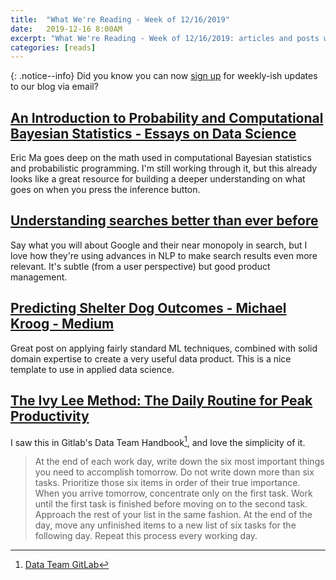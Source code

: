 ```yaml
---
title:  "What We're Reading - Week of 12/16/2019"
date:   2019-12-16 8:00AM
excerpt: "What We're Reading - Week of 12/16/2019: articles and posts we enjoyed "
categories: [reads]
---
```


{: .notice--info}
Did you know you can now [sign up](/signup) for weekly-ish updates to our blog via email?

## [An Introduction to Probability and Computational Bayesian Statistics - Essays on Data Science](https://ericmjl.github.io/essays-on-data-science/machine-learning/computational-bayesian-stats/)
Eric Ma goes deep on the math used in computational Bayesian statistics and probabilistic programming. I'm still working through it, but this already looks like a great resource for building a deeper understanding on what goes on when you press the inference button. 

## [Understanding searches better than ever before](https://www.blog.google/products/search/search-language-understanding-bert)
Say what you will about Google and their near monopoly in search, but I love how they're using advances in NLP to make search results even more relevant. It's subtle (from a user perspective) but good product management.

## [Predicting Shelter Dog Outcomes - Michael Kroog - Medium](https://medium.com/@michaelkroog/predicting-shelter-dog-outcomes-db014269004f)
Great post on applying fairly standard ML techniques, combined with solid domain expertise to create a very useful data product. This is a nice template to use in applied data science.

## [The Ivy Lee Method: The Daily Routine for Peak Productivity](https://jamesclear.com/ivy-lee)
I saw this in Gitlab's Data Team Handbook[^gitlab-handbook], and love the simplicity of it.
> At the end of each work day, write down the six most important things you need to accomplish tomorrow. Do not write down more than six tasks.
Prioritize those six items in order of their true importance.
When you arrive tomorrow, concentrate only on the first task. Work until the first task is finished before moving on to the second task.
Approach the rest of your list in the same fashion. At the end of the day, move any unfinished items to a new list of six tasks for the following day.
Repeat this process every working day.

[^gitlab-handbook]: [Data Team GitLab](https://about.gitlab.com/handbook/business-ops/data-team/)